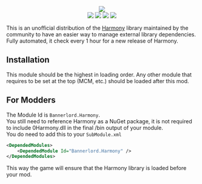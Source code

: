 <p align="center">
   <a href="https://www.nuget.org/packages/Lib.Harmony" alt="NuGet Harmony">
   <img src="https://img.shields.io/nuget/v/Lib.Harmony.svg?label=NuGet%20Lib.Harmony&colorB=blue" /></a>
   </br>
   <a href="https://www.nexusmods.com/mountandblade2bannerlord/mods/2006" alt="Nexus Harmony">
   <img src="https://img.shields.io/badge/Nexus-Harmony-yellow.svg" /></a>
   <a href="https://www.nexusmods.com/mountandblade2bannerlord/mods/2006" alt="Nexus Harmony">
   <img src="https://img.shields.io/endpoint?url=https%3A%2F%2Fnexusmods-version-pzk4e0ejol6j.runkit.sh%3FgameId%3Dmountandblade2bannerlord%26modId%3D2006" /></a>
   <a href="https://www.nexusmods.com/mountandblade2bannerlord/mods/2006" alt="Nexus Harmony">
   <img src="https://img.shields.io/endpoint?url=https%3A%2F%2Fnexusmods-downloads-ayuqql60xfxb.runkit.sh%2F%3Ftype%3Dunique%26gameId%3D3174%26modId%3D2006" /></a>
   <a href="https://www.nexusmods.com/mountandblade2bannerlord/mods/2006" alt="Nexus Harmony">
   <img src="https://img.shields.io/endpoint?url=https%3A%2F%2Fnexusmods-downloads-ayuqql60xfxb.runkit.sh%2F%3Ftype%3Dtotal%26gameId%3D3174%26modId%3D2006" /></a>
</p>

This is an unofficial distribution of the [Harmony](https://github.com/pardeike/Harmony) library maintained by the community to have an easier way to manage external library dependencies.  
Fully automated, it check every 1 hour for a new release of Harmony.  

## Installation
This module should be the highest in loading order. Any other module that requires to be set at the top (MCM, etc.) should be loaded after this mod.  

## For Modders
The Module Id is ``Bannerlord.Harmony``.  
You still need to reference Harmony as a NuGet package, it is not required to include 0Harmony.dll in the final /bin output of your module.  
You do need to add this to your ``SubModule.xml``
```xml
<DependedModules>
    <DependedModule Id="Bannerlord.Harmony" />
</DependedModules>
```
This way the game will ensure that the Harmony library is loaded before your mod.  
